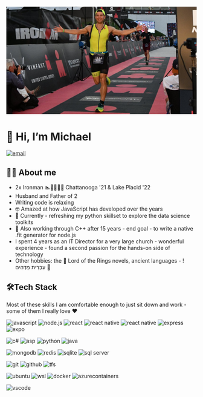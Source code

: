 ![Header](header.jpg "Header")

# 👋 Hi, I’m Michael

[![email](https://img.shields.io/badge/email%20me-%23D14836.svg?&style=for-the-badge&logo=gmail&logoColor=white)](mailto:michaelmcneil.vt@gmail.com)

## 👨‍💻 About me

- 2x Ironman 🏊🚴‍♂️🏃‍♂️ Chattanooga '21 & Lake Placid '22
- Husband and Father of 2
- Writing code is relaxing
- 🤓 Amazed at how JavaScript has developed over the years
- 👀 Currently - refreshing my python skillset to explore the data science toolkits
- 🌱 Also working through C++ after 15 years - end goal - to write a native .fit generator for node.js
- I spent 4 years as an IT Director for a very large church - wonderful experience - found a second passion for the hands-on side of technology
- Other hobbies: the 🧙 Lord of the Rings novels, ancient languages - !עִבְרִית מַדְהִים 📜

## 🛠️Tech Stack
Most of these skills I am comfortable enough to just sit down and work - some of them I really love ❤️

  ![javascript](https://img.shields.io/badge/-JavaScript-61DAFB?style=for-the-badge&logo=javascript&logoColor=white)
  ![node.js](https://img.shields.io/badge/-node.js-61DAFB?style=for-the-badge&logo=node.js&logoColor=white)
  ![react](https://img.shields.io/badge/-React-61DAFB?style=for-the-badge&logo=react&logoColor=white)
  ![react native](https://img.shields.io/badge/-React%20Native-61DAFB?style=for-the-badge&logo=react&logoColor=white)
  ![react native](https://img.shields.io/badge/-Redux-61DAFB?style=for-the-badge&logo=redux&logoColor=white)
  ![express](https://img.shields.io/badge/-Express-61DAFB?style=for-the-badge&logo=express&logoColor=white)
  ![expo](https://img.shields.io/badge/-Expo-61DAFB?style=for-the-badge&logo=expo&logoColor=white)

 ![c#](https://img.shields.io/badge/-C%23-green?style=for-the-badge&logo=csharp&logoColor=white)
 ![asp](https://img.shields.io/badge/-ASP%20Core-green?style=for-the-badge&logo=.net&logoColor=white)
  ![python](https://img.shields.io/badge/-python-green?style=for-the-badge&logo=python&logoColor=white)
  ![java](https://img.shields.io/badge/-java-green?style=for-the-badge&logo=java&logoColor=white)

  ![mongodb](https://img.shields.io/badge/-mongodb-red?style=for-the-badge&logo=mongodb&logoColor=white)
  ![redis](https://img.shields.io/badge/-redis-red?style=for-the-badge&logo=redis&logoColor=white)
  ![sqlite](https://img.shields.io/badge/-sqlite-red?style=for-the-badge&logo=sqlite&logoColor=white)
  ![sql server](https://img.shields.io/badge/-SQL%20Server-red?style=for-the-badge&logo=microsoftsqlserver&logoColor=white)

 ![git](https://img.shields.io/badge/-Git-orange?style=for-the-badge&logo=git&logoColor=white)
  ![github](https://img.shields.io/badge/-Github-orange?style=for-the-badge&logo=github&logoColor=white)
  ![tfs](https://img.shields.io/badge/-TFS-orange?style=for-the-badge)

 ![ubuntu](https://img.shields.io/badge/-Ubuntu-pink?style=for-the-badge&logo=ubuntu&logoColor=white)
  ![wsl](https://img.shields.io/badge/-wsl%202-pink?style=for-the-badge&logo=WindowsTerminal&logoColor=white)
  ![docker](https://img.shields.io/badge/-docker-pink?style=for-the-badge&logo=docker&logoColor=white)
  ![azurecontainers](https://img.shields.io/badge/-Azure%20Containers-pink?style=for-the-badge&logo=microsoftazure&logoColor=white)


  ![vscode](https://img.shields.io/badge/-vs%20code-gray?style=for-the-badge&logo=visualstudiocode&logoColor=white)




 

 